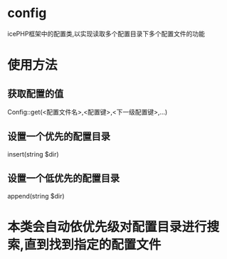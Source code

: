 # config
icePHP框架中的配置类,以实现读取多个配置目录下多个配置文件的功能 

# 使用方法

## 获取配置的值
Config::get(<配置文件名>,<配置键>,<下一级配置键>,...)

## 设置一个优先的配置目录
insert(string $dir)

## 设置一个低优先的配置目录
append(string $dir)

# 本类会自动依优先级对配置目录进行搜索,直到找到指定的配置文件

 